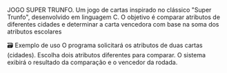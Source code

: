 JOGO SUPER TRUNFO.
Um jogo de cartas inspirado no clássico "Super Trunfo", desenvolvido em linguagem C. O objetivo é comparar atributos de diferentes cidades e determinar a carta vencedora com base na soma dos atributos escolares

🗃️ Exemplo de uso
O programa solicitará os atributos de duas cartas (cidades).
Escolha dois atributos diferentes para comparar.
O sistema exibirá o resultado da comparação e o vencedor da rodada.
